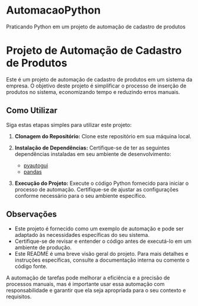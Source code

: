 # AutomacaoPython
Praticando Python em um projeto de automação de cadastro de produtos 

# Projeto de Automação de Cadastro de Produtos

Este é um projeto de automação de cadastro de produtos em um sistema da empresa. O objetivo deste projeto é simplificar o processo de inserção de produtos no sistema, economizando tempo e reduzindo erros manuais.

## Como Utilizar

Siga estas etapas simples para utilizar este projeto:

1. **Clonagem do Repositório:** Clone este repositório em sua máquina local.

2. **Instalação de Dependências:** Certifique-se de ter as seguintes dependências instaladas em seu ambiente de desenvolvimento:
   - [pyautogui](https://pyautogui.readthedocs.io/en/latest/)
   - [pandas](https://pandas.pydata.org/)

3. **Execução do Projeto:** Execute o código Python fornecido para iniciar o processo de automação. Certifique-se de ajustar as configurações conforme necessário para o seu ambiente específico.

## Observações

- Este projeto é fornecido como um exemplo de automação e pode ser adaptado às necessidades específicas do seu sistema.
- Certifique-se de revisar e entender o código antes de executá-lo em um ambiente de produção.
- Este README é uma breve visão geral do projeto. Para mais detalhes e instruções específicas, consulte a documentação interna ou comente o código fonte.

A automação de tarefas pode melhorar a eficiência e a precisão de processos manuais, mas é importante usar essa automação com responsabilidade e garantir que ela seja apropriada para o seu contexto e requisitos.
